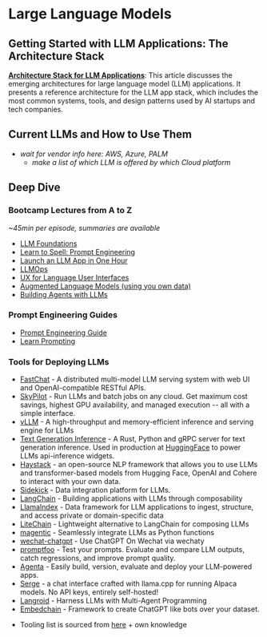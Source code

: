 # Large Language Models

## Getting Started with LLM Applications: The Architecture Stack

[**Architecture Stack for LLM Applications**](https://a16z.com/2023/06/20/emerging-architectures-for-llm-applications/?utm_source=tldrfounders): This article discusses the emerging architectures for large language model (LLM) applications. It presents a reference architecture for the LLM app stack, which includes the most common systems, tools, and design patterns used by AI startups and tech companies.

## Current LLMs and How to Use Them

- *wait for vendor info here: AWS, Azure, PALM*
    - *make a list of which LLM is offered by which Cloud platform*

## Deep Dive

### Bootcamp Lectures from A to Z

*~45min per episode, summaries are available*

- [LLM Foundations](https://fullstackdeeplearning.com/llm-bootcamp/spring-2023/llm-foundations/)
- [Learn to Spell: Prompt Engineering](https://fullstackdeeplearning.com/llm-bootcamp/spring-2023/prompt-engineering/)
- [Launch an LLM App in One Hour](https://fullstackdeeplearning.com/llm-bootcamp/spring-2023/launch-an-llm-app-in-one-hour/)
- [LLMOps](https://fullstackdeeplearning.com/llm-bootcamp/spring-2023/llmops/)
- [UX for Language User Interfaces](https://fullstackdeeplearning.com/llm-bootcamp/spring-2023/ux-for-luis/)
- [Augmented Language Models (using you own data)](https://fullstackdeeplearning.com/llm-bootcamp/spring-2023/augmented-language-models/)
- [Building Agents with LLMs](https://fullstackdeeplearning.com/llm-bootcamp/spring-2023/chase-agents/)

### Prompt Engineering Guides

- [Prompt Engineering Guide](https://www.promptingguide.ai/techniques)
- [Learn Prompting](https://learnprompting.org/docs/intro)

### Tools for Deploying LLMs

- [FastChat](https://github.com/lm-sys/FastChat) - A distributed multi-model LLM serving system with web UI and OpenAI-compatible RESTful APIs.
- [SkyPilot](https://github.com/skypilot-org/skypilot) - Run LLMs and batch jobs on any cloud. Get maximum cost savings, highest GPU availability, and managed execution -- all with a simple interface.
- [vLLM](https://github.com/vllm-project/vllm) - A high-throughput and memory-efficient inference and serving engine for LLMs
- [Text Generation Inference](https://github.com/huggingface/text-generation-inference) - A Rust, Python and gRPC server for text generation inference. Used in production at [HuggingFace](https://huggingface.co/) to power LLMs api-inference widgets.
- [Haystack](https://haystack.deepset.ai/) - an open-source NLP framework that allows you to use LLMs and transformer-based models from Hugging Face, OpenAI and Cohere to interact with your own data.
- [Sidekick](https://github.com/ai-sidekick/sidekick) - Data integration platform for LLMs.
- [LangChain](https://github.com/hwchase17/langchain) - Building applications with LLMs through composability
- [LlamaIndex](https://gpt-index.readthedocs.io/en/latest/index.html) - Data framework for LLM applications to ingest, structure, and access private or domain-specific data
- [LiteChain](https://github.com/rogeriochaves/litechain) - Lightweight alternative to LangChain for composing LLMs
- [magentic](https://github.com/jackmpcollins/magentic) - Seamlessly integrate LLMs as Python functions
- [wechat-chatgpt](https://github.com/fuergaosi233/wechat-chatgpt) - Use ChatGPT On Wechat via wechaty
- [promptfoo](https://github.com/typpo/promptfoo) - Test your prompts. Evaluate and compare LLM outputs, catch regressions, and improve prompt quality.
- [Agenta](https://github.com/agenta-ai/agenta) - Easily build, version, evaluate and deploy your LLM-powered apps.
- [Serge](https://github.com/serge-chat/serge) - a chat interface crafted with llama.cpp for running Alpaca models. No API keys, entirely self-hosted!
- [Langroid](https://github.com/langroid/langroid) - Harness LLMs with Multi-Agent Programming
- [Embedchain](https://github.com/embedchain/embedchain) - Framework to create ChatGPT like bots over your dataset.
* Tooling list is sourced from [here](https://github.com/Hannibal046/Awesome-LLM#tools-for-deploying-llm) + own knowledge
